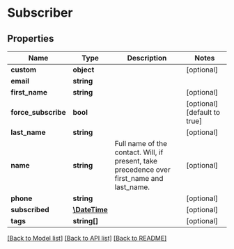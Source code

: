 # Subscriber

## Properties
Name | Type | Description | Notes
------------ | ------------- | ------------- | -------------
**custom** | **object** |  | [optional] 
**email** | **string** |  | 
**first_name** | **string** |  | [optional] 
**force_subscribe** | **bool** |  | [optional] [default to true]
**last_name** | **string** |  | [optional] 
**name** | **string** | Full name of the contact. Will, if present, take precedence over first_name and last_name. | [optional] 
**phone** | **string** |  | [optional] 
**subscribed** | [**\DateTime**](\DateTime.md) |  | [optional] 
**tags** | **string[]** |  | [optional] 

[[Back to Model list]](../README.md#documentation-for-models) [[Back to API list]](../README.md#documentation-for-api-endpoints) [[Back to README]](../README.md)



